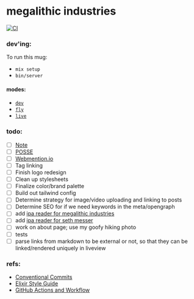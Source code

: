 # megalithic industries

[![CI](https://github.com/megalithic/megalithic.io/actions/workflows/main.yml/badge.svg)](https://github.com/megalithic/megalithic.io/actions/workflows/main.yml)

### dev'ing:

To run this mug:

- `mix setup`
- `bin/server`

#### modes:

- [`dev`](http://localhost:4002)
- [`fly`](https://megalithic.fly.dev)
- [`live`](https://megalithic.io)

### todo:

- [ ] [Note](https://indieweb.org/note)
- [ ] [POSSE](https://indieweb.org/POSSE)
- [ ] [Webmention.io](https://webmention.io/)
- [ ] Tag linking
- [ ] Finish logo redesign
- [ ] Clean up stylesheets
- [ ] Finalize color/brand palette
- [ ] Build out tailwind config
- [ ] Determine strategy for image/video uploading and linking to posts
- [ ] Determine SEO for if we need keywords in the meta/opengraph
- [ ] add [ipa reader for megalithic industries](http://ipa-reader.xyz/?text=%CB%88m%C9%9B%C9%A1%C9%99l%C9%AA%CE%B8%C9%AAk%20%CB%88%C9%AAnd%C9%99st%C9%B9iz)
- [ ] add [ipa reader for seth messer](http://ipa-reader.xyz/?text=s%C9%9B%CE%B8%20%CB%88m%C9%9Bs%C9%90)
- [ ] work on about page; use my goofy hiking photo
- [ ] tests
- [ ] parse links from markdown to be external or not, so that they can be linked/rendered uniquely in liveview

### refs:

- [Conventional Commits][1]
- [Elixir Style Guide][2]
- [GitHub Actions and Workflow][3]

[1]: https://www.conventionalcommits.org/en/v1.0.0/
[2]: https://github.com/lexmag/elixir-style-guide
[3]: https://docs.github.com/en/actions/managing-workflow-runs/skipping-workflow-runs
